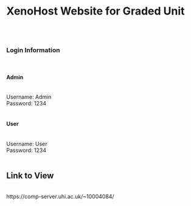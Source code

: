 <h1>XenoHost Website for Graded Unit</h1>
<br>
<br><h3>Login Information</h3>
<br><h4>Admin</h4>
<br>Username: Admin
<br>Password: 1234
<br>
<br><h4>User</h4>
<br>Username: User
<br>Password: 1234
<br>
<br><h2>Link to View</h2>
<br>https://comp-server.uhi.ac.uk/~10004084/
